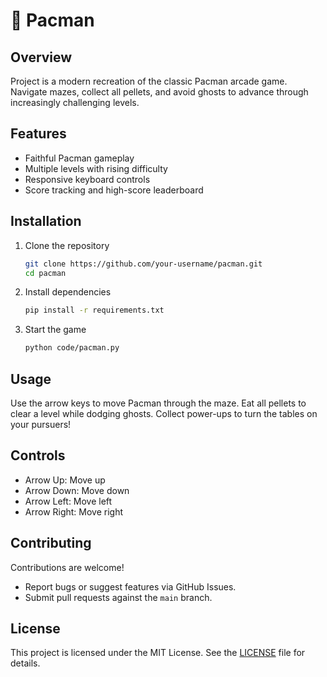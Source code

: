 # 👾 Pacman

## Overview
Project is a modern recreation of the classic Pacman arcade game. Navigate mazes, collect all pellets, and avoid ghosts to advance through increasingly challenging levels.

## Features
- Faithful Pacman gameplay
- Multiple levels with rising difficulty
- Responsive keyboard controls
- Score tracking and high-score leaderboard

## Installation
1. Clone the repository  
   ```bash
   git clone https://github.com/your-username/pacman.git
   cd pacman
   ```
2. Install dependencies  
   ```bash
   pip install -r requirements.txt
   ```
3. Start the game  
   ```bash
   python code/pacman.py
   ```

## Usage
Use the arrow keys to move Pacman through the maze. Eat all pellets to clear a level while dodging ghosts. Collect power-ups to turn the tables on your pursuers!

## Controls
- Arrow Up: Move up  
- Arrow Down: Move down  
- Arrow Left: Move left  
- Arrow Right: Move right  

## Contributing
Contributions are welcome!  
- Report bugs or suggest features via GitHub Issues.  
- Submit pull requests against the `main` branch.  

## License
This project is licensed under the MIT License. See the [LICENSE](LICENSE) file for details.

